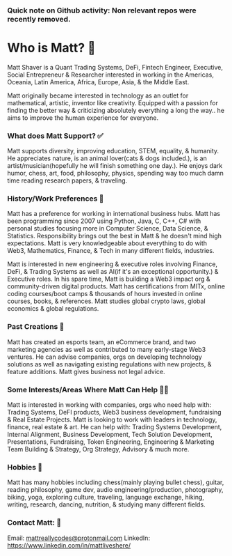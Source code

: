 ### Quick note on Github activity: Non relevant repos were recently removed. 

# Who is Matt? 🤵 

Matt Shaver is a Quant Trading Systems, DeFi, Fintech Engineer, Executive, Social Entrepreneur & Researcher interested in working in the Americas, Oceania, Latin America, Africa,  Europe, Asia, & the Middle East. 

Matt originally became interested in technology as an outlet for mathematical, artistic, inventor like creativity. Equipped with a passion for finding the better way  & criticizing absolutely everything a long the way.. he aims to improve the human experience for everyone. 

### What does Matt Support? ✅ 

Matt supports diversity,  improving education,  STEM, equality, & humanity. He appreciates nature, is an animal lover(cats & dogs included.), is an artist/musician(hopefully he will finish something one day.). He enjoys dark humor, chess, art, food, philosophy, physics, spending way too much damn time reading research papers, & traveling. 


### History/Work Preferences 🌆 

Matt has a preference for working in international business hubs. 
Matt has been programming since 2007 using Python, Java, C, C++, C#   with personal studies focusing more in Computer Science, Data Science, & Statistics. Responsibility brings out the best in Matt & he doesn't mind high expectations. Matt is very knowledgeable about everything to do with Web3, Mathematics, Finance, & Tech in many different fields, industries.  

Matt is interested in new engineering & executive roles involving  Finance, DeFi, & Trading Systems as well as AI(if it's an exceptional opportunity.) & Executive roles. In his spare time, Matt is building a Web3 impact org & community-driven digital products. Matt has certifications from MITx, online coding courses/boot camps & thousands of hours invested in online courses, books, & references. Matt studies global crypto laws, global economics & global regulations. 

### Past Creations 🌆 

Matt has created an esports team, an eCommerce brand, and two marketing agencies as well as contributed to many early-stage Web3 ventures. He can advise companies, orgs on developing technology solutions as well as navigating existing regulations with new projects, & feature additions. Matt gives business not legal advice. 

### Some Interests/Areas Where Matt Can Help 👨‍💻 

Matt is interested in working with companies, orgs who need help with: Trading Systems, DeFI products, Web3 business development, fundraising & Real Estate Projects. Matt is looking to work with leaders in technology, finance, real estate & art. He can help with:  Trading Systems Development, Internal Alignment, Business Development, Tech Solution Development,  Presentations,  Fundraising, Token Engineering, Engineering & Marketing Team Building & Strategy, Org Strategy, Advisory & much more. 

### Hobbies 🎨 

Matt has many hobbies including chess(mainly playing bullet chess), guitar, reading philosophy, game dev, audio engineering/production, photography, biking, yoga, exploring culture, traveling, language exchange, hiking, writing, research, dancing, nutrition, & studying many different fields.    

### Contact Matt: 📩 
Email: mattreallycodes@protonmail.com
LinkedIn: https://www.linkedin.com/in/mattliveshere/

<!--
**mattreallycodes/mattreallycodes** is a ✨ _special_ ✨ repository because its `README.md` (this file) appears on your GitHub profile.

Here are some ideas to get you started:

- 🔭 I’m currently working on ...
- 🌱 I’m currently learning ...
- 👯 I’m looking to collaborate on ...
- 🤔 I’m looking for help with ...
- 💬 Ask me about ...
- 📫 How to reach me: ...
- 😄 Pronouns: ...
- ⚡ Fun fact: ...
-->


